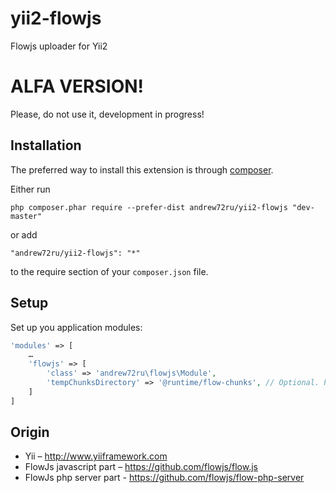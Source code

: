 # yii2-flowjs
Flowjs uploader for Yii2

# ALFA VERSION!

Please, do not use it, development in progress!

## Installation

The preferred way to install this extension is through [composer](http://getcomposer.org/download/).

Either run

```
php composer.phar require --prefer-dist andrew72ru/yii2-flowjs "dev-master"
```

or add

```
"andrew72ru/yii2-flowjs": "*"
```

to the require section of your `composer.json` file.

## Setup

Set up you application modules:

```php
'modules' => [
    …
    'flowjs' => [
        'class' => 'andrew72ru\flowjs\Module',
        'tempChunksDirectory' => '@runtime/flow-chunks', // Optional. Path to temp directory
    ]
]
```

## Origin

* Yii – http://www.yiiframework.com
* FlowJs javascript part – https://github.com/flowjs/flow.js
* FlowJs php server part - https://github.com/flowjs/flow-php-server